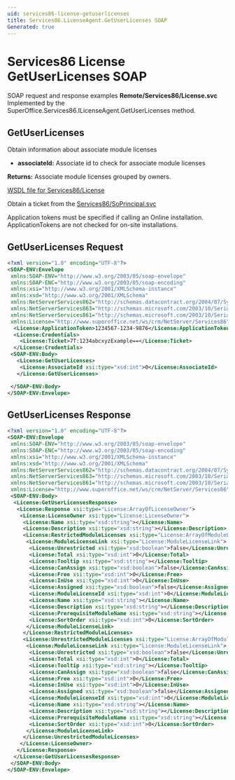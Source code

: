 ```yaml
---
uid: services86-license-getuserlicenses
title: Services86.LicenseAgent.GetUserLicenses SOAP
Generated: true
---
```


# Services86 License GetUserLicenses SOAP

SOAP request and response examples **Remote/Services86/License.svc**
Implemented by the <see cref="M:SuperOffice.Services86.ILicenseAgent.GetUserLicenses">SuperOffice.Services86.ILicenseAgent.GetUserLicenses</see> method.

## GetUserLicenses

Obtain information about associate module licenses

* **associateId:** Associate id to check for associate module licenses

**Returns:** Associate module licenses grouped by owners.


[WSDL file for Services86/License](../Services86-License.md)

Obtain a ticket from the [Services86/SoPrincipal.svc](../SoPrincipal/index.md)

Application tokens must be specified if calling an Online installation. ApplicationTokens are not checked for on-site installations.

## GetUserLicenses Request

```xml
<?xml version="1.0" encoding="UTF-8"?>
<SOAP-ENV:Envelope
 xmlns:SOAP-ENV="http://www.w3.org/2003/05/soap-envelope"
 xmlns:SOAP-ENC="http://www.w3.org/2003/05/soap-encoding"
 xmlns:xsi="http://www.w3.org/2001/XMLSchema-instance"
 xmlns:xsd="http://www.w3.org/2001/XMLSchema"
 xmlns:NetServerServices862="http://schemas.datacontract.org/2004/07/System.Security.Cryptography"
 xmlns:NetServerServices863="http://schemas.microsoft.com/2003/10/Serialization/Arrays"
 xmlns:NetServerServices861="http://schemas.microsoft.com/2003/10/Serialization/"
 xmlns:License="http://www.superoffice.net/ws/crm/NetServer/Services86">
  <License:ApplicationToken>1234567-1234-9876</License:ApplicationToken>
  <License:Credentials>
    <License:Ticket>7T:1234abcxyzExample==</License:Ticket>
  </License:Credentials>
 <SOAP-ENV:Body>
   <License:GetUserLicenses>
    <License:AssociateId xsi:type="xsd:int">0</License:AssociateId>
   </License:GetUserLicenses>

 </SOAP-ENV:Body>
</SOAP-ENV:Envelope>

```


## GetUserLicenses Response

```xml
<?xml version="1.0" encoding="UTF-8"?>
<SOAP-ENV:Envelope
 xmlns:SOAP-ENV="http://www.w3.org/2003/05/soap-envelope"
 xmlns:SOAP-ENC="http://www.w3.org/2003/05/soap-encoding"
 xmlns:xsi="http://www.w3.org/2001/XMLSchema-instance"
 xmlns:xsd="http://www.w3.org/2001/XMLSchema"
 xmlns:NetServerServices862="http://schemas.datacontract.org/2004/07/System.Security.Cryptography"
 xmlns:NetServerServices863="http://schemas.microsoft.com/2003/10/Serialization/Arrays"
 xmlns:NetServerServices861="http://schemas.microsoft.com/2003/10/Serialization/"
 xmlns:License="http://www.superoffice.net/ws/crm/NetServer/Services86">
 <SOAP-ENV:Body>
  <License:GetUserLicensesResponse>
   <License:Response xsi:type="License:ArrayOfLicenseOwner">
    <License:LicenseOwner xsi:type="License:LicenseOwner">
     <License:Name xsi:type="xsd:string"></License:Name>
     <License:Description xsi:type="xsd:string"></License:Description>
     <License:RestrictedModuleLicenses xsi:type="License:ArrayOfModuleLicenseLink">
      <License:ModuleLicenseLink xsi:type="License:ModuleLicenseLink">
       <License:Unrestricted xsi:type="xsd:boolean">false</License:Unrestricted>
       <License:Total xsi:type="xsd:int">0</License:Total>
       <License:Tooltip xsi:type="xsd:string"></License:Tooltip>
       <License:CanAssign xsi:type="xsd:boolean">false</License:CanAssign>
       <License:Free xsi:type="xsd:int">0</License:Free>
       <License:InUse xsi:type="xsd:int">0</License:InUse>
       <License:Assigned xsi:type="xsd:boolean">false</License:Assigned>
       <License:ModuleLicenseId xsi:type="xsd:int">0</License:ModuleLicenseId>
       <License:Name xsi:type="xsd:string"></License:Name>
       <License:Description xsi:type="xsd:string"></License:Description>
       <License:PrerequisiteModuleName xsi:type="xsd:string"></License:PrerequisiteModuleName>
       <License:SortOrder xsi:type="xsd:int">0</License:SortOrder>
      </License:ModuleLicenseLink>
     </License:RestrictedModuleLicenses>
     <License:UnrestrictedModuleLicenses xsi:type="License:ArrayOfModuleLicenseLink">
      <License:ModuleLicenseLink xsi:type="License:ModuleLicenseLink">
       <License:Unrestricted xsi:type="xsd:boolean">false</License:Unrestricted>
       <License:Total xsi:type="xsd:int">0</License:Total>
       <License:Tooltip xsi:type="xsd:string"></License:Tooltip>
       <License:CanAssign xsi:type="xsd:boolean">false</License:CanAssign>
       <License:Free xsi:type="xsd:int">0</License:Free>
       <License:InUse xsi:type="xsd:int">0</License:InUse>
       <License:Assigned xsi:type="xsd:boolean">false</License:Assigned>
       <License:ModuleLicenseId xsi:type="xsd:int">0</License:ModuleLicenseId>
       <License:Name xsi:type="xsd:string"></License:Name>
       <License:Description xsi:type="xsd:string"></License:Description>
       <License:PrerequisiteModuleName xsi:type="xsd:string"></License:PrerequisiteModuleName>
       <License:SortOrder xsi:type="xsd:int">0</License:SortOrder>
      </License:ModuleLicenseLink>
     </License:UnrestrictedModuleLicenses>
    </License:LicenseOwner>
   </License:Response>
  </License:GetUserLicensesResponse>
 </SOAP-ENV:Body>
</SOAP-ENV:Envelope>

```

